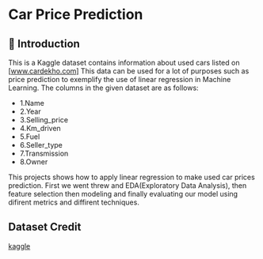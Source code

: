 # Car Price Prediction
## 📌 Introduction
This is a Kaggle dataset contains information about used cars listed on [www.cardekho.com]
This data can be used for a lot of purposes such as price prediction to exemplify the use of linear regression in Machine Learning.
The columns in the given dataset are as follows:
* 1.Name
* 2.Year
* 3.Selling_price
* 4.Km_driven
* 5.Fuel
* 6.Seller_type
* 7.Transmission
* 8.Owner

This projects shows how to apply linear regression to make used car prices prediction.
First we went threw and EDA(Exploratory Data Analysis), then feature selection then modeling and finally evaluating our model using difirent metrics and diffirent techniques.
 
## Dataset Credit
[kaggle](https://www.kaggle.com/)
 

